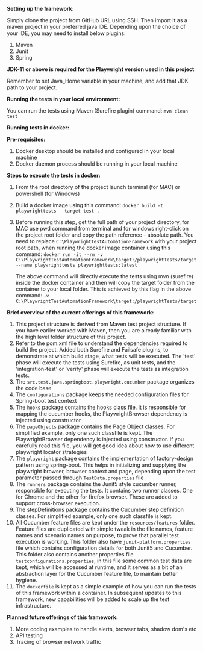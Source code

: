 **Setting up the framework**:
   
   Simply clone the project from GitHub URL using SSH. Then import it as a maven project
   in your preferred java IDE. Depending upon the choice of your IDE, you may need to 
   install below plugins:

   1. Maven
   2. Junit
   3. Spring

   **JDK-11 or above is required for the Playwright version used in this project**

   Remember to set Java_Home variable in your machine, and add that
   JDK path to your project.

**Running the tests in your local environment:**

   You can run the tests using Maven (Surefire plugin) command: `mvn clean test`

**Running tests in docker:**

   **Pre-requisites:**

   1. Docker desktop should be installed and configured in your local machine
   2. Docker daemon process should be running in your local machine

   **Steps to execute the tests in docker:**

   1. From the root directory of the project launch terminal (for MAC) or powershell (for Windows)
   2. Build a docker image using this command: `docker build -t playwrighttests --target test .`
   3. Before running this step, get the full path of your project directory, for MAC use
      pwd command from terminal and for windows right-click on the project root folder and
      copy the path reference - absolute path. You need to replace `C:\PlaywrightTestAutomationFramework`
      with your project root path, when running the docker image container using this command:
      `docker run -it --rm -v C:\PlaywrightTestAutomationFramework\target:/playwrightTests/target --name playwrighttests playwrighttests:latest` 

      The above command will directly execute the tests using mvn (surefire) inside the docker
      container and then will copy the target folder from the container to your local folder.
      This is achieved by this flag in the above command:
      `-v C:\PlaywrightTestAutomationFramework\target:/playwrightTests/target`

**Brief overview of the current offerings of this framework:**

   1. This project structure is derived from Maven test project structure. If you have earlier worked with Maven,
   then you are already familiar with the high level folder structure of this project.
   2. Refer to the pom.xml file to understand the dependencies required to build the project. Added both Surefire and Failsafe plugins,
      to demonstrate at which build stage, what tests will be executed. The 'test' phase will execute the tests using Surefire, as unit tests,
      and the 'integration-test' or 'verify' phase will execute the tests as integration tests.
   3. The `src.test.java.springboot.playwright.cucumber` package organizes the code base
   4. The `configurations` package keeps the needed configuration files for Spring-boot test context
   5. The `hooks` package contains the hooks class file. It is responsible for mapping the cucumber hooks, the PlaywrightBrowser dependency
      is injected using constructor
   6. The `pageObjects` package contains the Page Object classes. For simplified example, only one such classfile is kept. The PlaywrightBrowser dependency
      is injected using constructor. If you carefully read this file, you will get good idea about how to use different playwright locator strategies
   7. The `playwright` package contains the implementation of factory-design pattern using spring-boot. This helps in initializing
      and supplying the playwright browser, browser context and page, depending upon the test parameter passed through `TestData.properties` file 
   8. The `runners` package contains the Junit5 style cucumber runner, responsible for executing the tests. It contains two runner classes.
      One for Chrome and the other for firefox browser. These are added to support cross-browser execution.
   9. The stepDefinitions package contains the Cucumber step definition classes. For simplified example, only one such classfile is kept.
   10. All Cucumber feature files are kept under the `resources/features` folder. Feature files are duplicated with simple tweak
       in the file names, feature names and scenario names on purpose, to prove that parallel test execution is working. This folder also have `junit-platform.properties`
       file which contains configuration details for both Junit5 and Cucumber. This folder also contains another properties file
       `testconfigurations.properties`, in this file some common test data are kept, which will be accessed at runtime, and it serves as a bit of
       an abstraction layer for the Cucumber feature file, to maintain better hygiene.
   11. The `dockerfile` is kept as a simple example of how you can run the tests of this framework within a container.
        In subsequent updates to this framework, new capabilities will be added to scale up the test infrastructure.

**Planned future offerings of this framework:**

   1. More coding examples to handle alerts, browser tabs, shadow dom's etc
   2. API testing
   3. Tracing of browser network traffic